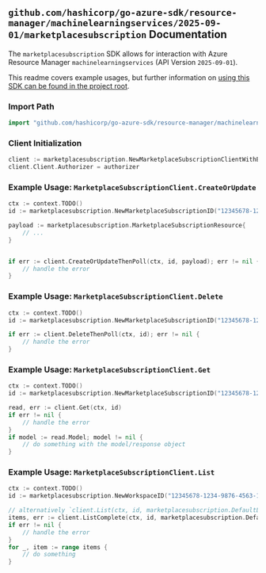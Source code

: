 
## `github.com/hashicorp/go-azure-sdk/resource-manager/machinelearningservices/2025-09-01/marketplacesubscription` Documentation

The `marketplacesubscription` SDK allows for interaction with Azure Resource Manager `machinelearningservices` (API Version `2025-09-01`).

This readme covers example usages, but further information on [using this SDK can be found in the project root](https://github.com/hashicorp/go-azure-sdk/tree/main/docs).

### Import Path

```go
import "github.com/hashicorp/go-azure-sdk/resource-manager/machinelearningservices/2025-09-01/marketplacesubscription"
```


### Client Initialization

```go
client := marketplacesubscription.NewMarketplaceSubscriptionClientWithBaseURI("https://management.azure.com")
client.Client.Authorizer = authorizer
```


### Example Usage: `MarketplaceSubscriptionClient.CreateOrUpdate`

```go
ctx := context.TODO()
id := marketplacesubscription.NewMarketplaceSubscriptionID("12345678-1234-9876-4563-123456789012", "example-resource-group", "workspaceName", "marketplaceSubscriptionName")

payload := marketplacesubscription.MarketplaceSubscriptionResource{
	// ...
}


if err := client.CreateOrUpdateThenPoll(ctx, id, payload); err != nil {
	// handle the error
}
```


### Example Usage: `MarketplaceSubscriptionClient.Delete`

```go
ctx := context.TODO()
id := marketplacesubscription.NewMarketplaceSubscriptionID("12345678-1234-9876-4563-123456789012", "example-resource-group", "workspaceName", "marketplaceSubscriptionName")

if err := client.DeleteThenPoll(ctx, id); err != nil {
	// handle the error
}
```


### Example Usage: `MarketplaceSubscriptionClient.Get`

```go
ctx := context.TODO()
id := marketplacesubscription.NewMarketplaceSubscriptionID("12345678-1234-9876-4563-123456789012", "example-resource-group", "workspaceName", "marketplaceSubscriptionName")

read, err := client.Get(ctx, id)
if err != nil {
	// handle the error
}
if model := read.Model; model != nil {
	// do something with the model/response object
}
```


### Example Usage: `MarketplaceSubscriptionClient.List`

```go
ctx := context.TODO()
id := marketplacesubscription.NewWorkspaceID("12345678-1234-9876-4563-123456789012", "example-resource-group", "workspaceName")

// alternatively `client.List(ctx, id, marketplacesubscription.DefaultListOperationOptions())` can be used to do batched pagination
items, err := client.ListComplete(ctx, id, marketplacesubscription.DefaultListOperationOptions())
if err != nil {
	// handle the error
}
for _, item := range items {
	// do something
}
```
